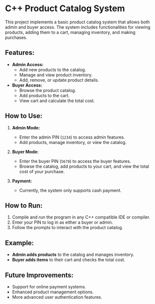 # C++ Product Catalog System

This project implements a basic product catalog system that allows both admin and buyer access. The system includes functionalities for viewing products, adding them to a cart, managing inventory, and making purchases. 

## Features:
- **Admin Access:**
  - Add new products to the catalog.
  - Manage and view product inventory.
  - Add, remove, or update product details.
- **Buyer Access:**
  - Browse the product catalog.
  - Add products to the cart.
  - View cart and calculate the total cost.

## How to Use:
1. **Admin Mode:**
   - Enter the admin PIN (`1234`) to access admin features.
   - Add products, manage inventory, or view the catalog.

2. **Buyer Mode:**
   - Enter the buyer PIN (`5678`) to access the buyer features.
   - Browse the catalog, add products to your cart, and view the total cost of your purchase.

3. **Payment:**
   - Currently, the system only supports cash payment.

## How to Run:
1. Compile and run the program in any C++ compatible IDE or compiler.
2. Enter your PIN to log in as either a buyer or admin.
3. Follow the prompts to interact with the product catalog.

## Example:

- **Admin adds products** to the catalog and manages inventory.
- **Buyer adds items** to their cart and checks the total cost.

## Future Improvements:
- Support for online payment systems.
- Enhanced product management options.
- More advanced user authentication features.
